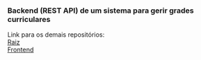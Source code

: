 <h3>Backend (REST API) de um sistema para gerir grades curriculares</h3>
<p>Link para os demais repositórios: <br/>
<a href="https://github.com/davimelovasc/teste-nati">Raiz</a><br/>
<a href="https://github.com/davimelovasc/teste-unifor-front">Frontend</a>